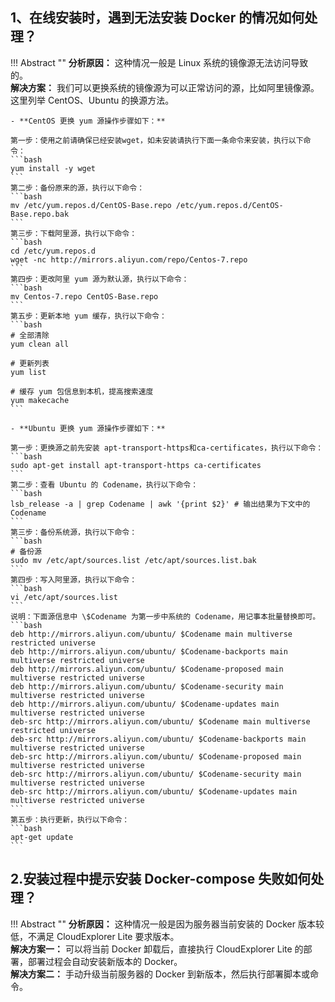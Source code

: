 
## 1、在线安装时，遇到无法安装 Docker 的情况如何处理？

!!! Abstract ""
    **分析原因：** 这种情况一般是 Linux 系统的镜像源无法访问导致的。    
    **解决方案：** 我们可以更换系统的镜像源为可以正常访问的源，比如阿里镜像源。这里列举 CentOS、Ubuntu 的换源方法。    

    - **CentOS 更换 yum 源操作步骤如下：**
  
    第一步：使用之前请确保已经安装wget，如未安装请执行下面一条命令来安装，执行以下命令：
    ```bash
    yum install -y wget
    ```
    第二步：备份原来的源，执行以下命令：
    ```bash
    mv /etc/yum.repos.d/CentOS-Base.repo /etc/yum.repos.d/CentOS-Base.repo.bak
    ```
    第三步：下载阿里源，执行以下命令：
    ```bash
    cd /etc/yum.repos.d
    wget -nc http://mirrors.aliyun.com/repo/Centos-7.repo
    ```
    第四步：更改阿里 yum 源为默认源，执行以下命令：
    ```bash
    mv Centos-7.repo CentOS-Base.repo
    ```
    第五步：更新本地 yum 缓存，执行以下命令：
    ```bash
    # 全部清除
    yum clean all
    ​
    # 更新列表
    yum list
    ​
    # 缓存 yum 包信息到本机，提高搜索速度
    yum makecache
    ```

    - **Ubuntu 更换 yum 源操作步骤如下：**

    第一步：更换源之前先安装 apt-transport-https和ca-certificates，执行以下命令：
    ```bash
    sudo apt-get install apt-transport-https ca-certificates
    ```
    第二步：查看 Ubuntu 的 Codename，执行以下命令：
    ```bash
    lsb_release -a | grep Codename | awk '{print $2}' # 输出结果为下文中的Codename
    ```
    第三步：备份系统源，执行以下命令：
    ```bash
    # 备份源
    sudo mv /etc/apt/sources.list /etc/apt/sources.list.bak
    ```
    第四步：写入阿里源，执行以下命令：
    ```bash
    vi /etc/apt/sources.list
    ```
    说明：下面源信息中 \$Codename 为第一步中系统的 Codename，用记事本批量替换即可。
    ```bash
    deb http://mirrors.aliyun.com/ubuntu/ $Codename main multiverse restricted universe
    deb http://mirrors.aliyun.com/ubuntu/ $Codename-backports main multiverse restricted universe
    deb http://mirrors.aliyun.com/ubuntu/ $Codename-proposed main multiverse restricted universe
    deb http://mirrors.aliyun.com/ubuntu/ $Codename-security main multiverse restricted universe
    deb http://mirrors.aliyun.com/ubuntu/ $Codename-updates main multiverse restricted universe
    deb-src http://mirrors.aliyun.com/ubuntu/ $Codename main multiverse restricted universe
    deb-src http://mirrors.aliyun.com/ubuntu/ $Codename-backports main multiverse restricted universe
    deb-src http://mirrors.aliyun.com/ubuntu/ $Codename-proposed main multiverse restricted universe
    deb-src http://mirrors.aliyun.com/ubuntu/ $Codename-security main multiverse restricted universe
    deb-src http://mirrors.aliyun.com/ubuntu/ $Codename-updates main multiverse restricted universe
    ```
    第五步：执行更新，执行以下命令：
    ```bash
    apt-get update
    ```

## 2.安装过程中提示安装 Docker-compose 失败如何处理？

!!! Abstract ""
    **分析原因：** 这种情况一般是因为服务器当前安装的 Docker 版本较低，不满足 CloudExplorer Lite 要求版本。    
    **解决方案一：** 可以将当前 Docker 卸载后，直接执行 CloudExplorer Lite 的部署，部署过程会自动安装新版本的 Docker。    
    **解决方案二：** 手动升级当前服务器的 Docker 到新版本，然后执行部署脚本或命令。 
